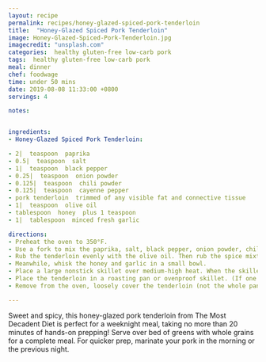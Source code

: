 ```yaml
---
layout: recipe
permalink: recipes/honey-glazed-spiced-pork-tenderloin
title:  "Honey-Glazed Spiced Pork Tenderloin"
image: Honey-Glazed-Spiced-Pork-Tenderloin.jpg
imagecredit: "unsplash.com"
categories:  healthy gluten-free low-carb pork
tags:  healthy gluten-free low-carb pork
meal: dinner
chef: foodwage
time: under 50 mins
date: 2019-08-08 11:33:00 +0800
servings: 4

notes:


ingredients:
- Honey-Glazed Spiced Pork Tenderloin:

- 2|  teaspoon  paprika
- 0.5|  teaspoon  salt
- 1|  teaspoon  black pepper
- 0.25|  teaspoon  onion powder
- 0.125|  teaspoon  chili powder
- 0.125|  teaspoon  cayenne pepper
- pork tenderloin  trimmed of any visible fat and connective tissue
- 1|  teaspoon  olive oil
- tablespoon  honey  plus 1 teaspoon
- 1|  tablespoon  minced fresh garlic

directions:
- Preheat the oven to 350°F.
- Use a fork to mix the paprika, salt, black pepper, onion powder, chili powder and cayenne pepper in a small bowl.
- Rub the tenderloin evenly with the olive oil. Then rub the spice mixture evenly over it until the tenderloin is thoroughly coated. Cover loosely with plastic wrap, and let stand for 15 minutes.
- Meanwhile, whisk the honey and garlic in a small bowl.
- Place a large nonstick skillet over medium-high heat. When the skillet is hot, lightly mist it with cooking spray. Cook the tenderloin for 1–2 minutes per side, or until just browned on all sides.
- Place the tenderloin in a roasting pan or ovenproof skillet. (If one end of tenderloin is much thinner than the other, tuck it under to create a similar thickness throughout.) Use a pastry or basting brush to evenly coat the tenderloin with the honey mixture. Roast, uncovered, for 16–18 minutes, or until it is just barely pink inside and a meat thermometer inserted in the center reaches 155°F (the temperature will rise another 5°F while standing).
- Remove from the oven, loosely cover the tenderloin (not the whole pan) with foil, and let stand for 10 minutes. Transfer the tenderloin to a cutting board. Holding your knife at a 45-degree angle, thinly slice the tenderloin. Serve immediately.

---
```


Sweet and spicy, this honey-glazed pork tenderloin from The Most Decadent Diet is perfect for a weeknight meal, taking no more than 20 minutes of hands-on prepping! Serve over bed of greens with whole grains for a complete meal. For quicker prep, marinate your pork in the morning or the previous night.